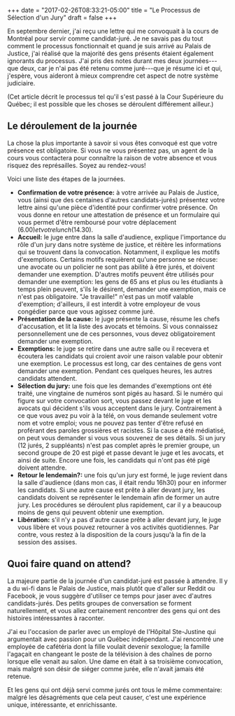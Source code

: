 +++
date = "2017-02-26T08:33:21-05:00"
title = "Le Processus de Sélection d'un Jury"
draft = false
+++

En septembre dernier, j'ai reçu une lettre qui me convoquait à la cours de Montréal pour servir comme candidat-juré.  Je ne savais pas du tout comment le processus fonctionnait et quand je suis arrivé au Palais de Justice, j'ai réalisé que la majorité des gens présents étaient également ignorants du processus.  J'ai pris des notes durant mes deux journées---que deux, car je n'ai pas été retenu comme juré---que je résume ici et qui, j'espère, vous aideront à mieux comprendre cet aspect de notre système judiciaire.

(Cet article décrit le processus tel qu'il s'est passé à la Cour Supérieure du Québec; il est possible que les choses se déroulent différement ailleur.)

## Le déroulement de la journée

La chose la plus importante à savoir si vous êtes convoqué est que votre présence est obligatoire.  Si vous ne vous présentez pas, un agent de la cours vous contactera pour connaître la raison de votre absence et vous risquez des représailles.  Soyez au rendez-vous!

Voici une liste des étapes de la journées.

- **Confirmation de votre présence:** à votre arrivée au Palais de Justice, vous (ainsi que des centaines d'autres candidats-jurés) présentez votre lettre ainsi qu'une pièce d'identité pour confirmer votre présence.  On vous donne en retour une attestation de présence et un formulaire qui vous permet d'être remboursé pour votre déplacement (6.00$) et votre lunch (14.30$).
- **Accueil:** le juge entre dans la salle d'audience, explique l'importance du rôle d'un jury dans notre système de justice, et réitère les informations qui se trouvent dans la convocation.  Notamment, il explique les motifs d'exemptions.  Certains motifs requièrent qu'une personne se récuse: une avocate ou un policier ne sont pas abilité à être jurés, et doivent demander une exemption.  D'autres motifs peuvent être utilisés pour demander une exemption: les gens de 65 ans et plus ou les étudiants à temps plein peuvent, s'ils le désirent, demander une exemption, mais ce n'est pas obligatoire.  "Je travaille!" n'est pas un motif valable d'exemption; d'ailleurs, il est interdit à votre employeur de vous congédier parce que vous agissez comme juré.
- **Présentation de la cause:** le juge présente la cause, résume les chefs d'accusation, et lit la liste des avocats et témoins.  Si vous connaissez personnellement une de ces personnes, vous devez obligatoirement demander une exemption.
- **Exemptions:** le juge se retire dans une autre salle ou il recevera et écoutera les candidats qui croient avoir une raison valable pour obtenir une exemption.  Le processus est long, car des centaines de gens vont demander une exemption.  Pendant ces quelques heures, les autres candidats attendent.
- **Sélection du jury:** une fois que les demandes d'exemptions ont été traité, une vingtaine de numéros sont pigés au hasard.  Si le numéro qui figure sur votre convocation sort, vous passez devant le juge et les avocats qui décident s'ils vous acceptent dans le jury.  Contrairement à ce que vous avez pu voir à la télé, on vous demande seulement votre nom et votre emploi; vous ne pouvez pas tenter d'être refusé en proférant des paroles grossières et racistes.  Si la cause a été médiatisé, on peut vous demander si vous vous souvenez de ses détails.  Si un jury (12 jurés, 2 suppléants) n'est pas complet après le premier groupe, un second groupe de 20 est pigé et passe devant le juge et les avocats, et ainsi de suite.  Encore une fois, les candidats qui n'ont pas été pigé doivent attendre.
- **Retour le lendemain?:** une fois qu'un jury est formé, le juge revient dans la salle d'audience (dans mon cas, il était rendu 16h30) pour en informer les candidats.  Si une autre cause est prête à aller devant jury, les candidats doivent se représenter le lendemain afin de former un autre jury.  Les procédures se déroulent plus rapidement, car il y a beaucoup moins de gens qui peuvent obtenir une exemption.
- **Libération:** s'il n'y a pas d'autre cause prête à aller devant jury, le juge vous libère et vous pouvez retourner à vos activités quotidiennes.  Par contre, vous restez à la disposition de la cours jusqu'à la fin de la session des assises.

## Quoi faire quand on attend?

La majeure partie de la journée d'un candidat-juré est passée à attendre.  Il y a du wi-fi dans le Palais de Justice, mais plutôt que d'aller sur Reddit ou Facebook, je vous suggère d'utiliser ce temps pour jaser avec d'autres candidats-jurés.  Des petits groupes de conversation se forment naturellement, et vous allez certainement rencontrer des gens qui ont des histoires intéressantes à raconter.

J'ai eu l'occasion de parler avec un employé de l'Hôpital Ste-Justine qui argumentait avec passion pour un Québec indépendant.  J'ai rencontré une employée de cafétéria dont la fille voulait devenir sexologue; la famille l'agaçait en changeant le poste de la télévision à des chaînes de porno lorsque elle venait au salon.  Une dame en était à sa troisième convocation, mais malgré son désir de siéger comme jurée, elle n'avait jamais été retenue.

Et les gens qui ont déjà servi comme jurés ont tous le même commentaire: malgré les désagréments que cela peut causer, c'est une expérience unique, intéressante, et enrichissante.
